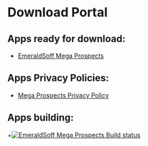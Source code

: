 # Download Portal

## Apps ready for download:

+ [EmeraldSoff Mega Prospects](https://emeraldsoff.github.io/EmeraldSoff/Mega_Prospects_Next/release/app-release.apk)

## Apps Privacy Policies:

+ [Mega Prospects Privacy Policy](https://emeraldsoff.github.io/EmeraldSoff/Mega_Prospects_Next/docs/privacy_policy.html)

## Apps building:

+[![EmeraldSoff Mega Prospects Build status](https://build.appcenter.ms/v0.1/apps/037720b9-6ac3-4f7d-b185-0697fe301877/branches/master/badge)](https://appcenter.ms)
